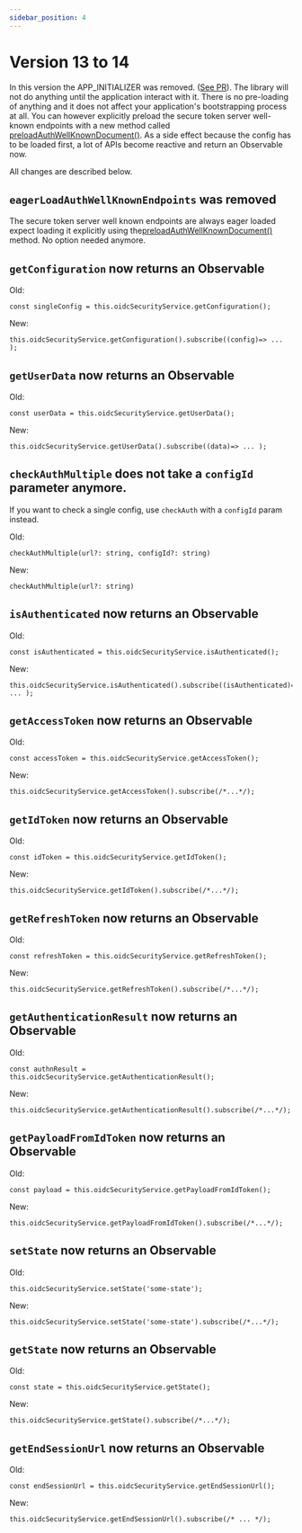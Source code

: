```yaml
---
sidebar_position: 4
---
```


# Version 13 to 14

In this version the APP_INITIALIZER was removed. ([See PR](https://github.com/damienbod/angular-auth-oidc-client/pull/1307)).
The library will not do anything until the application interact with it. There is no pre-loading of anything and it does not affect your application's bootstrapping process at all.
You can however explicitly preload the secure token server well-known endpoints with a new method called [preloadAuthWellKnownDocument()](/docs/documentation/public-api#preloadauthwellknowndocumentconfigid-string). As a side effect because the config has to be loaded first, a lot of APIs become reactive and return an Observable now.

All changes are described below.

## `eagerLoadAuthWellKnownEndpoints` was removed

The secure token server well known endpoints are always eager loaded expect loading it explicitly using the[preloadAuthWellKnownDocument()](/docs/documentation/public-api#preloadauthwellknowndocumentconfigid-string) method. No option needed anymore.

## `getConfiguration` now returns an Observable

Old:

```
const singleConfig = this.oidcSecurityService.getConfiguration();
```

New:

```
this.oidcSecurityService.getConfiguration().subscribe((config)=> ... );
```

## `getUserData` now returns an Observable

Old:

```
const userData = this.oidcSecurityService.getUserData();
```

New:

```
this.oidcSecurityService.getUserData().subscribe((data)=> ... );
```

## `checkAuthMultiple` does not take a `configId` parameter anymore.

If you want to check a single config, use `checkAuth` with a `configId` param instead.

Old:

```
checkAuthMultiple(url?: string, configId?: string)
```

New:

```
checkAuthMultiple(url?: string)
```

## `isAuthenticated` now returns an Observable

Old:

```
const isAuthenticated = this.oidcSecurityService.isAuthenticated();
```

New:

```
this.oidcSecurityService.isAuthenticated().subscribe((isAuthenticated)=> ... );
```

## `getAccessToken` now returns an Observable

Old:

```
const accessToken = this.oidcSecurityService.getAccessToken();
```

New:

```
this.oidcSecurityService.getAccessToken().subscribe(/*...*/);
```

## `getIdToken` now returns an Observable

Old:

```
const idToken = this.oidcSecurityService.getIdToken();
```

New:

```
this.oidcSecurityService.getIdToken().subscribe(/*...*/);
```

## `getRefreshToken` now returns an Observable

Old:

```
const refreshToken = this.oidcSecurityService.getRefreshToken();
```

New:

```
this.oidcSecurityService.getRefreshToken().subscribe(/*...*/);
```

## `getAuthenticationResult` now returns an Observable

Old:

```
const authnResult = this.oidcSecurityService.getAuthenticationResult();
```

New:

```
this.oidcSecurityService.getAuthenticationResult().subscribe(/*...*/);
```

## `getPayloadFromIdToken` now returns an Observable

Old:

```
const payload = this.oidcSecurityService.getPayloadFromIdToken();
```

New:

```
this.oidcSecurityService.getPayloadFromIdToken().subscribe(/*...*/);
```

## `setState` now returns an Observable

Old:

```
this.oidcSecurityService.setState('some-state');
```

New:

```
this.oidcSecurityService.setState('some-state').subscribe(/*...*/);
```

## `getState` now returns an Observable

Old:

```
const state = this.oidcSecurityService.getState();
```

New:

```
this.oidcSecurityService.getState().subscribe(/*...*/);
```

## `getEndSessionUrl` now returns an Observable

Old:

```
const endSessionUrl = this.oidcSecurityService.getEndSessionUrl();
```

New:

```
this.oidcSecurityService.getEndSessionUrl().subscribe(/* ... */);
```
